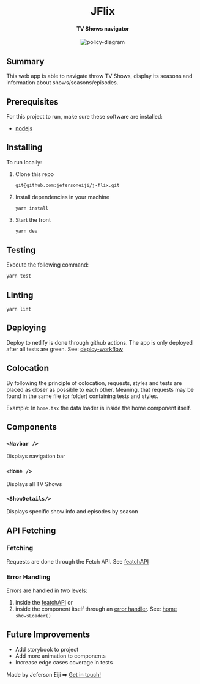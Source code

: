 <h1 align="center">
    JFlix
</h1>

<h4 align="center">
    TV Shows navigator
</h4>

<div align="center">
  <img  alt="policy-diagram" src="./src/assets/jflix-demo.gif">
</div>

## Summary 

This web app is able to navigate throw TV Shows, display its seasons and information about shows/seasons/episodes.

## Prerequisites

For this project to run, make sure these software are installed:

- [nodejs](https://nodejs.org/en/download/current)
    
## Installing

To run locally:
1. Clone this repo
   ```cmd
   git@github.com:jefersoneiji/j-flix.git
   ```

2. Install dependencies in your machine
   ```cmd
   yarn install
   ```

3. Start the front
    ```cmd
    yarn dev
    ```

## Testing

Execute the following command:
   ```cmd
   yarn test
   ```
## Linting 

```shell
yarn lint
```

## Deploying

Deploy to netlify is done through github actions. The app is only deployed after all tests are green. See: [deploy-workflow](.github/workflows/deploy.yml)

## Colocation

By following the principle of colocation, requests, styles and tests are placed as closer as possible to each other. Meaning, that requests may be found in the same file (or folder) containing tests and styles. 

Example: In `home.tsx` the data loader is inside the home component itself. 

## Components 

### `<Navbar />`
  Displays navigation bar

### `<Home />`
  Displays all TV Shows

### `<ShowDetails/>`
  Displays specific show info and episodes by season

## API Fetching

### Fetching

Requests are done through the Fetch API. See [featchAPI](./src/api/fetch.ts)

### Error Handling

Errors are handled in two levels:
1.  inside the [featchAPI](./src/api/fetch.ts) or 
2.  inside the component itself through an [error handler](./src/api/error-handler.ts). See: [home](./src/home.tsx) `showsLoader()`

## Future Improvements

- Add storybook to project
- Add more animation to components
- Increase edge cases coverage in tests

Made by Jeferson Eiji ➡️ [Get in touch!](https://www.linkedin.com/in/jeferson-eiji/)
